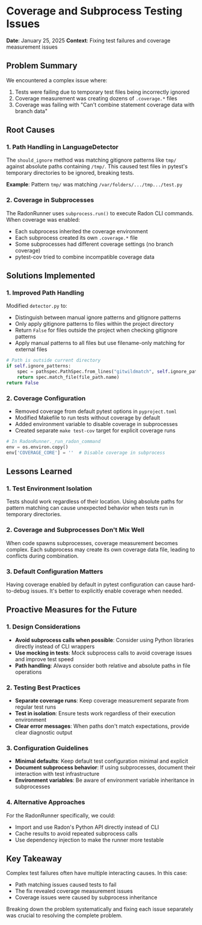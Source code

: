 # Coverage and Subprocess Testing Issues

**Date**: January 25, 2025
**Context**: Fixing test failures and coverage measurement issues

## Problem Summary

We encountered a complex issue where:
1. Tests were failing due to temporary test files being incorrectly ignored
2. Coverage measurement was creating dozens of `.coverage.*` files
3. Coverage was failing with "Can't combine statement coverage data with branch data"

## Root Causes

### 1. Path Handling in LanguageDetector

The `should_ignore` method was matching gitignore patterns like `tmp/` against absolute paths containing `/tmp/`. This caused test files in pytest's temporary directories to be ignored, breaking tests.

**Example**: Pattern `tmp/` was matching `/var/folders/.../tmp.../test.py`

### 2. Coverage in Subprocesses

The RadonRunner uses `subprocess.run()` to execute Radon CLI commands. When coverage was enabled:
- Each subprocess inherited the coverage environment
- Each subprocess created its own `.coverage.*` file
- Some subprocesses had different coverage settings (no branch coverage)
- pytest-cov tried to combine incompatible coverage data

## Solutions Implemented

### 1. Improved Path Handling

Modified `detector.py` to:
- Distinguish between manual ignore patterns and gitignore patterns
- Only apply gitignore patterns to files within the project directory
- Return `False` for files outside the project when checking gitignore patterns
- Apply manual patterns to all files but use filename-only matching for external files

```python
# Path is outside current directory
if self.ignore_patterns:
    spec = pathspec.PathSpec.from_lines("gitwildmatch", self.ignore_patterns)
    return spec.match_file(file_path.name)
return False
```

### 2. Coverage Configuration

- Removed coverage from default pytest options in `pyproject.toml`
- Modified Makefile to run tests without coverage by default
- Added environment variable to disable coverage in subprocesses
- Created separate `make test-cov` target for explicit coverage runs

```python
# In RadonRunner._run_radon_command
env = os.environ.copy()
env['COVERAGE_CORE'] = ''  # Disable coverage in subprocess
```

## Lessons Learned

### 1. Test Environment Isolation

Tests should work regardless of their location. Using absolute paths for pattern matching can cause unexpected behavior when tests run in temporary directories.

### 2. Coverage and Subprocesses Don't Mix Well

When code spawns subprocesses, coverage measurement becomes complex. Each subprocess may create its own coverage data file, leading to conflicts during combination.

### 3. Default Configuration Matters

Having coverage enabled by default in pytest configuration can cause hard-to-debug issues. It's better to explicitly enable coverage when needed.

## Proactive Measures for the Future

### 1. Design Considerations

- **Avoid subprocess calls when possible**: Consider using Python libraries directly instead of CLI wrappers
- **Use mocking in tests**: Mock subprocess calls to avoid coverage issues and improve test speed
- **Path handling**: Always consider both relative and absolute paths in file operations

### 2. Testing Best Practices

- **Separate coverage runs**: Keep coverage measurement separate from regular test runs
- **Test in isolation**: Ensure tests work regardless of their execution environment
- **Clear error messages**: When paths don't match expectations, provide clear diagnostic output

### 3. Configuration Guidelines

- **Minimal defaults**: Keep default test configuration minimal and explicit
- **Document subprocess behavior**: If using subprocesses, document their interaction with test infrastructure
- **Environment variables**: Be aware of environment variable inheritance in subprocesses

### 4. Alternative Approaches

For the RadonRunner specifically, we could:
- Import and use Radon's Python API directly instead of CLI
- Cache results to avoid repeated subprocess calls
- Use dependency injection to make the runner more testable

## Key Takeaway

Complex test failures often have multiple interacting causes. In this case:
- Path matching issues caused tests to fail
- The fix revealed coverage measurement issues
- Coverage issues were caused by subprocess inheritance

Breaking down the problem systematically and fixing each issue separately was crucial to resolving the complete problem.